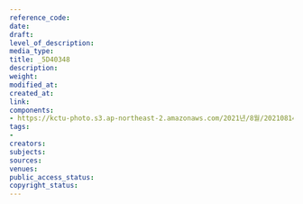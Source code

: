```yaml
---
reference_code: 
date: 
draft: 
level_of_description: 
media_type: 
title: _5D40348
description: 
weight: 
modified_at: 
created_at: 
link: 
components:
- https://kctu-photo.s3.ap-northeast-2.amazonaws.com/2021년/8월/20210814_8.15+전국노동자대회/_5D40348.JPG
tags:
- 
creators: 
subjects: 
sources: 
venues: 
public_access_status: 
copyright_status: 
---
```

